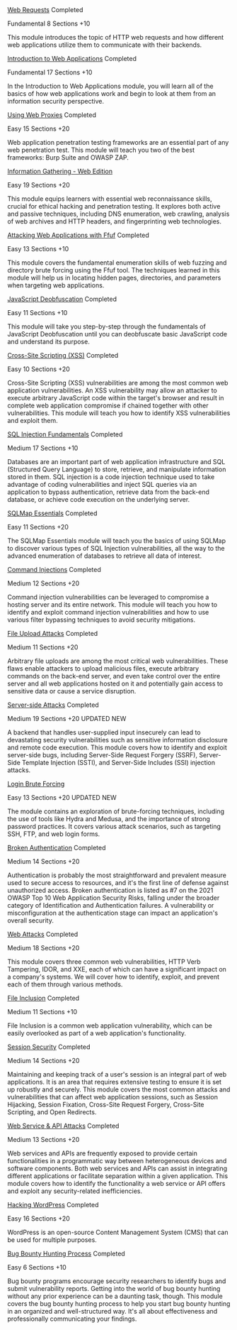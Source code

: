 

[Web Requests](https://academy.hackthebox.com/module/details/35) Completed

Fundamental 8 Sections +10

This module introduces the topic of HTTP web requests and how different web applications utilize them to communicate with their backends.

[Introduction to Web Applications](https://academy.hackthebox.com/module/details/75) Completed

Fundamental 17 Sections +10

In the Introduction to Web Applications module, you will learn all of the basics of how web applications work and begin to look at them from an information security perspective.

[Using Web Proxies](https://academy.hackthebox.com/module/details/110) Completed

Easy 15 Sections +20

Web application penetration testing frameworks are an essential part of any web penetration test. This module will teach you two of the best frameworks: Burp Suite and OWASP ZAP.

[Information Gathering - Web Edition](https://academy.hackthebox.com/module/details/144)

Easy 19 Sections +20

This module equips learners with essential web reconnaissance skills, crucial for ethical hacking and penetration testing. It explores both active and passive techniques, including DNS enumeration, web crawling, analysis of web archives and HTTP headers, and fingerprinting web technologies.

[Attacking Web Applications with Ffuf](https://academy.hackthebox.com/module/details/54) Completed

Easy 13 Sections +10

This module covers the fundamental enumeration skills of web fuzzing and directory brute forcing using the Ffuf tool. The techniques learned in this module will help us in locating hidden pages, directories, and parameters when targeting web applications.

[JavaScript Deobfuscation](https://academy.hackthebox.com/module/details/41) Completed

Easy 11 Sections +10

This module will take you step-by-step through the fundamentals of JavaScript Deobfuscation until you can deobfuscate basic JavaScript code and understand its purpose.

[Cross-Site Scripting (XSS)](https://academy.hackthebox.com/module/details/103) Completed

Easy 10 Sections +20

Cross-Site Scripting (XSS) vulnerabilities are among the most common web application vulnerabilities. An XSS vulnerability may allow an attacker to execute arbitrary JavaScript code within the target's browser and result in complete web application compromise if chained together with other vulnerabilities. This module will teach you how to identify XSS vulnerabilities and exploit them.

[SQL Injection Fundamentals](https://academy.hackthebox.com/module/details/33) Completed

Medium 17 Sections +10

Databases are an important part of web application infrastructure and SQL (Structured Query Language) to store, retrieve, and manipulate information stored in them. SQL injection is a code injection technique used to take advantage of coding vulnerabilities and inject SQL queries via an application to bypass authentication, retrieve data from the back-end database, or achieve code execution on the underlying server.

[SQLMap Essentials](https://academy.hackthebox.com/module/details/58) Completed

Easy 11 Sections +20

The SQLMap Essentials module will teach you the basics of using SQLMap to discover various types of SQL Injection vulnerabilities, all the way to the advanced enumeration of databases to retrieve all data of interest.

[Command Injections](https://academy.hackthebox.com/module/details/109) Completed

Medium 12 Sections +20

Command injection vulnerabilities can be leveraged to compromise a hosting server and its entire network. This module will teach you how to identify and exploit command injection vulnerabilities and how to use various filter bypassing techniques to avoid security mitigations.

[File Upload Attacks](https://academy.hackthebox.com/module/details/136) Completed

Medium 11 Sections +20

Arbitrary file uploads are among the most critical web vulnerabilities. These flaws enable attackers to upload malicious files, execute arbitrary commands on the back-end server, and even take control over the entire server and all web applications hosted on it and potentially gain access to sensitive data or cause a service disruption.

[Server-side Attacks](https://academy.hackthebox.com/module/details/145) Completed

Medium 19 Sections +20 UPDATED NEW

A backend that handles user-supplied input insecurely can lead to devastating security vulnerabilities such as sensitive information disclosure and remote code execution. This module covers how to identify and exploit server-side bugs, including Server-Side Request Forgery (SSRF), Server-Side Template Injection (SSTI), and Server-Side Includes (SSI) injection attacks.

[Login Brute Forcing](https://academy.hackthebox.com/module/details/57)

Easy 13 Sections +20 UPDATED NEW

The module contains an exploration of brute-forcing techniques, including the use of tools like Hydra and Medusa, and the importance of strong password practices. It covers various attack scenarios, such as targeting SSH, FTP, and web login forms.

[Broken Authentication](https://academy.hackthebox.com/module/details/80) Completed

Medium 14 Sections +20

Authentication is probably the most straightforward and prevalent measure used to secure access to resources, and it's the first line of defense against unauthorized access. Broken authentication is listed as #7 on the 2021 OWASP Top 10 Web Application Security Risks, falling under the broader category of Identification and Authentication failures. A vulnerability or misconfiguration at the authentication stage can impact an application's overall security.

[Web Attacks](https://academy.hackthebox.com/module/details/134) Completed

Medium 18 Sections +20

This module covers three common web vulnerabilities, HTTP Verb Tampering, IDOR, and XXE, each of which can have a significant impact on a company's systems. We will cover how to identify, exploit, and prevent each of them through various methods.

[File Inclusion](https://academy.hackthebox.com/module/details/23) Completed

Medium 11 Sections +10

File Inclusion is a common web application vulnerability, which can be easily overlooked as part of a web application's functionality.

[Session Security](https://academy.hackthebox.com/module/details/153) Completed

Medium 14 Sections +20

Maintaining and keeping track of a user's session is an integral part of web applications. It is an area that requires extensive testing to ensure it is set up robustly and securely. This module covers the most common attacks and vulnerabilities that can affect web application sessions, such as Session Hijacking, Session Fixation, Cross-Site Request Forgery, Cross-Site Scripting, and Open Redirects.

[Web Service & API Attacks](https://academy.hackthebox.com/module/details/160) Completed

Medium 13 Sections +20

Web services and APIs are frequently exposed to provide certain functionalities in a programmatic way between heterogeneous devices and software components. Both web services and APIs can assist in integrating different applications or facilitate separation within a given application. This module covers how to identify the functionality a web service or API offers and exploit any security-related inefficiencies.

[Hacking WordPress](https://academy.hackthebox.com/module/details/17) Completed

Easy 16 Sections +20

WordPress is an open-source Content Management System (CMS) that can be used for multiple purposes.

[Bug Bounty Hunting Process](https://academy.hackthebox.com/module/details/161) Completed

Easy 6 Sections +10

Bug bounty programs encourage security researchers to identify bugs and submit vulnerability reports. Getting into the world of bug bounty hunting without any prior experience can be a daunting task, though. This module covers the bug bounty hunting process to help you start bug bounty hunting in an organized and well-structured way. It's all about effectiveness and professionally communicating your findings.